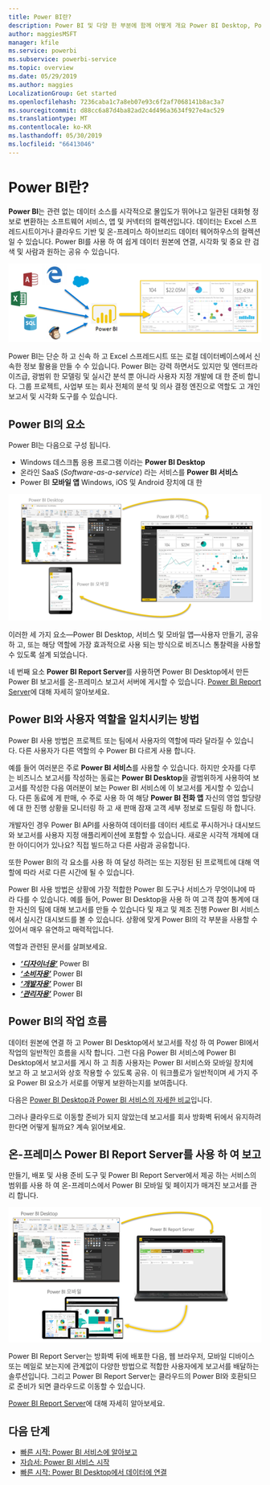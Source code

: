 ```yaml
---
title: Power BI란?
description: Power BI 및 다양 한 부분에 함께 어떻게 개요 Power BI Desktop, Power BI 서비스, Power BI 모바일, 보고서 서버 및 Power BI embedded입니다.
author: maggiesMSFT
manager: kfile
ms.service: powerbi
ms.subservice: powerbi-service
ms.topic: overview
ms.date: 05/29/2019
ms.author: maggies
LocalizationGroup: Get started
ms.openlocfilehash: 7236caba1c7a8eb07e93c6f2af7068141b8ac3a7
ms.sourcegitcommit: d88cc6a87d4ba82ad2c4d496a3634f927e4ac529
ms.translationtype: MT
ms.contentlocale: ko-KR
ms.lasthandoff: 05/30/2019
ms.locfileid: "66413046"
---
```

# <a name="what-is-power-bi"></a>Power BI란?
**Power BI**는 관련 없는 데이터 소스를 시각적으로 몰입도가 뛰어나고 일관된 대화형 정보로 변환하는 소프트웨어 서비스, 앱 및 커넥터의 컬렉션입니다. 데이터는 Excel 스프레드시트이거나 클라우드 기반 및 온-프레미스 하이브리드 데이터 웨어하우스의 컬렉션일 수 있습니다. Power BI를 사용 하 여 쉽게 데이터 원본에 연결, 시각화 및 중요 란 검색 및 사람과 원하는 공유 수 있습니다.

![Power BI에 대한 입력 소스를 보여 주는 다이어그램](media/power-bi-overview/power-bi-input-new.png)

Power BI는 단순 하 고 신속 하 고 Excel 스프레드시트 또는 로컬 데이터베이스에서 신속한 정보 활용을 만들 수 수 있습니다. Power BI는 강력 하면서도 있지만 및 엔터프라이즈급, 광범위 한 모델링 및 실시간 분석 뿐 아니라 사용자 지정 개발에 대 한 준비 합니다. 그룹 프로젝트, 사업부 또는 회사 전체의 분석 및 의사 결정 엔진으로 역할도 고 개인 보고서 및 시각화 도구를 수 있습니다.

## <a name="the-parts-of-power-bi"></a>Power BI의 요소
Power BI는 다음으로 구성 됩니다. 
- Windows 데스크톱 응용 프로그램 이라는 **Power BI Desktop**
- 온라인 SaaS (*Software-as-a-service*) 라는 서비스를 **Power BI 서비스** 
- Power BI **모바일 앱** Windows, iOS 및 Android 장치에 대 한

![Power BI Desktop, 서비스, 모바일](media/power-bi-overview/power-bi-blocks.png)

이러한 세 가지 요소&mdash;Power BI Desktop, 서비스 및 모바일 앱&mdash;사용자 만들기, 공유 하 고, 또는 해당 역할에 가장 효과적으로 사용 되는 방식으로 비즈니스 통찰력을 사용할 수 있도록 설계 되었습니다.

네 번째 요소 **Power BI Report Server**를 사용하면 Power BI Desktop에서 만든 Power BI 보고서를 온-프레미스 보고서 서버에 게시할 수 있습니다. [Power BI Report Server](#on-premises-reporting-with-power-bi-report-server)에 대해 자세히 알아보세요.

## <a name="how-power-bi-matches-your-role"></a>Power BI와 사용자 역할을 일치시키는 방법
Power BI 사용 방법은 프로젝트 또는 팀에서 사용자의 역할에 따라 달라질 수 있습니다. 다른 사용자가 다른 역할의 수 Power BI 다르게 사용 합니다.

예를 들어 여러분은 주로 **Power BI 서비스**를 사용할 수 있습니다. 하지만 숫자를 다루는 비즈니스 보고서를 작성하는 동료는 **Power BI Desktop**을 광범위하게 사용하여 보고서를 작성한 다음 여러분이 보는 Power BI 서비스에 이 보고서를 게시할 수 있습니다. 다른 동료에 게 판매, 수 주로 사용 하 여 해당 **Power BI 전화 앱** 자신의 영업 할당량에 대 한 진행 상황을 모니터링 하 고 새 판매 잠재 고객 세부 정보로 드릴링 하 합니다.

개발자인 경우 Power BI API를 사용하여 데이터를 데이터 세트로 푸시하거나 대시보드와 보고서를 사용자 지정 애플리케이션에 포함할 수 있습니다. 새로운 시각적 개체에 대한 아이디어가 있나요? 직접 빌드하고 다른 사람과 공유합니다.  

또한 Power BI의 각 요소를 사용 하 여 달성 하려는 또는 지정된 된 프로젝트에 대해 역할에 따라 서로 다른 시간에 될 수 있습니다.

Power BI 사용 방법은 상황에 가장 적합한 Power BI 도구나 서비스가 무엇이냐에 따라 다를 수 있습니다. 예를 들어, Power BI Desktop을 사용 하 여 고객 참여 통계에 대 한 자신의 팀에 대해 보고서를 만들 수 있습니다 및 재고 및 제조 진행 Power BI 서비스에서 실시간 대시보드를 볼 수 있습니다. 상황에 맞게 Power BI의 각 부분을 사용할 수 있어서 매우 유연하고 매력적입니다.

역할과 관련된 문서를 살펴보세요.
- [***‘디자이너용’***](desktop-what-is-desktop.md) Power BI
- [***‘소비자용’***](consumer/end-user-consumer.md) Power BI
- [***‘개발자용’***](developer/what-can-you-do.md) Power BI
- [***‘관리자용’***](service-admin-administering-power-bi-in-your-organization.md) Power BI

## <a name="the-flow-of-work-in-power-bi"></a>Power BI의 작업 흐름
데이터 원본에 연결 하 고 Power BI Desktop에서 보고서를 작성 하 여 Power BI에서 작업의 일반적인 흐름을 시작 합니다. 그런 다음 Power BI 서비스에 Power BI Desktop에서 보고서를 게시 하 고 최종 사용자는 Power BI 서비스와 모바일 장치에 보고 하 고 보고서와 상호 작용할 수 있도록 공유.
이 워크플로가 일반적이며 세 가지 주요 Power BI 요소가 서로를 어떻게 보완하는지를 보여줍니다.

다음은 [Power BI Desktop과 Power BI 서비스의 자세한 비교](service-service-vs-desktop.md)입니다.

그러나 클라우드로 이동할 준비가 되지 않았는데 보고서를 회사 방화벽 뒤에서 유지하려 한다면 어떻게 될까요?  계속 읽어보세요.

## <a name="on-premises-reporting-with-power-bi-report-server"></a>온-프레미스 Power BI Report Server를 사용 하 여 보고
만들기, 배포 및 사용 준비 도구 및 Power BI Report Server에서 제공 하는 서비스의 범위를 사용 하 여 온-프레미스에서 Power BI 모바일 및 페이지가 매겨진 보고서를 관리 합니다.

![온-프레미스에 대한 다이어그램](media/power-bi-overview/power-bi-report-server2.png)

Power BI Report Server는 방화벽 뒤에 배포한 다음, 웹 브라우저, 모바일 디바이스 또는 메일로 보는지에 관계없이 다양한 방법으로 적합한 사용자에게 보고서를 배달하는 솔루션입니다. 그리고 Power BI Report Server는 클라우드의 Power BI와 호환되므로 준비가 되면 클라우드로 이동할 수 있습니다. 

[Power BI Report Server](report-server/get-started.md)에 대해 자세히 알아보세요.

## <a name="next-steps"></a>다음 단계
- [빠른 시작: Power BI 서비스에 알아보고](service-the-new-power-bi-experience.md)   
- [자습서: Power BI 서비스 시작](service-get-started.md)
- [빠른 시작: Power BI Desktop에서 데이터에 연결](desktop-quickstart-connect-to-data.md)
